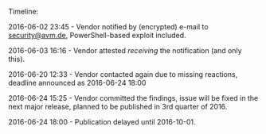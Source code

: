 Timeline:

2016-06-02 23:45 - Vendor notified by (encrypted) e-mail to security@avm.de, PowerShell-based exploit included.

2016-06-03 16:16 - Vendor attested *receiving* the notification (and only this).

2016-06-20 12:33 - Vendor contacted again due to missing reactions, deadline announced as 2016-06-24 18:00

2016-06-24 15:25 - Vendor committed the findings, issue will be fixed in the next major release, planned to be published
                   in 3rd quarter of 2016.
                   
2016-06-24 18:00 - Publication delayed until 2016-10-01.
